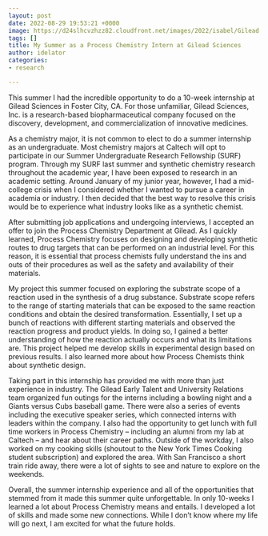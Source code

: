 ```yaml
---
layout: post
date: 2022-08-29 19:53:21 +0000
image: https://d24slhcvzhzz82.cloudfront.net/images/2022/isabel/Gilead Building.jpg
tags: []
title: My Summer as a Process Chemistry Intern at Gilead Sciences
author: idelator
categories:
- research

---
```

This summer I had the incredible opportunity to do a 10-week internship at Gilead Sciences in Foster City, CA. For those unfamiliar, Gilead Sciences, Inc. is a research-based biopharmaceutical company focused on the discovery, development, and commercialization of innovative medicines.

As a chemistry major, it is not common to elect to do a summer internship as an undergraduate. Most chemistry majors at Caltech will opt to participate in our Summer Undergraduate Research Fellowship (SURF) program. Through my SURF last summer and synthetic chemistry research throughout the academic year, I have been exposed to research in an academic setting. Around January of my junior year, however, I had a mid-college crisis when I considered whether I wanted to pursue a career in academia or industry. I then decided that the best way to resolve this crisis would be to experience what industry looks like as a synthetic chemist.

After submitting job applications and undergoing interviews, I accepted an offer to join the Process Chemistry Department at Gilead. As I quickly learned, Process Chemistry focuses on designing and developing synthetic routes to drug targets that can be performed on an industrial level. For this reason, it is essential that process chemists fully understand the ins and outs of their procedures as well as the safety and availability of their materials.

My project this summer focused on exploring the substrate scope of a reaction used in the synthesis of a drug substance. Substrate scope refers to the range of starting materials that can be exposed to the same reaction conditions and obtain the desired transformation. Essentially, I set up a bunch of reactions with different starting materials and observed the reaction progress and product yields. In doing so, I gained a better understanding of how the reaction actually occurs and what its limitations are. This project helped me develop skills in experimental design based on previous results. I also learned more about how Process Chemists think about synthetic design.

Taking part in this internship has provided me with more than just experience in industry. The Gilead Early Talent and University Relations team organized fun outings for the interns including a bowling night and a Giants versus Cubs baseball game. There were also a series of events including the executive speaker series, which connected interns with leaders within the company. I also had the opportunity to get lunch with full time workers in Process Chemistry – including an alumni from my lab at Caltech – and hear about their career paths. Outside of the workday, I also worked on my cooking skills (shoutout to the New York Times Cooking student subscription) and explored the area. With San Francisco a short train ride away, there were a lot of sights to see and nature to explore on the weekends.

Overall, the summer internship experience and all of the opportunities that stemmed from it made this summer quite unforgettable. In only 10-weeks I learned a lot about Process Chemistry means and entails. I developed a lot of skills and made some new connections. While I don’t know where my life will go next, I am excited for what the future holds.